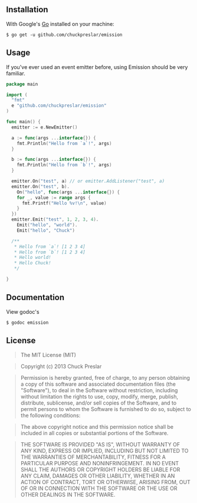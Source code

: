 ## Installation

With Google's [Go](http://www.golang.org) installed on your machine:

    $ go get -u github.com/chuckpreslar/emission

## Usage

If you've ever used an event emitter before, using Emission should be very familiar.

```go
package main

import (
  "fmt"
  e "github.com/chuckpreslar/emission"
)

func main() {
  emitter := e.NewEmitter()

  a := func(args ...interface{}) {
    fmt.Println("Hello from `a`!", args)
  }

  b := func(args ...interface{}) {
    fmt.Println("Hello from `b`!", args)
  }

  emitter.On("test", a) // or emitter.AddListener("test", a)
  emitter.On("test", b).
    On("hello", func(args ...interface{}) {
    for _, value := range args {
      fmt.Printf("Hello %v!\n", value)
    }
  })
  emitter.Emit("test", 1, 2, 3, 4).
    Emit("hello", "world").
    Emit("hello", "Chuck")

  /**
   * Hello from `a`! [1 2 3 4]
   * Hello from `b`! [1 2 3 4]
   * Hello world!
   * Hello Chuck!
   */

}

```

## Documentation

View godoc's

    $ godoc emission
    
## License

> The MIT License (MIT)

> Copyright (c) 2013 Chuck Preslar

> Permission is hereby granted, free of charge, to any person obtaining a copy
> of this software and associated documentation files (the "Software"), to deal
> in the Software without restriction, including without limitation the rights
> to use, copy, modify, merge, publish, distribute, sublicense, and/or sell
> copies of the Software, and to permit persons to whom the Software is
> furnished to do so, subject to the following conditions:

> The above copyright notice and this permission notice shall be included in
> all copies or substantial portions of the Software.

> THE SOFTWARE IS PROVIDED "AS IS", WITHOUT WARRANTY OF ANY KIND, EXPRESS OR
> IMPLIED, INCLUDING BUT NOT LIMITED TO THE WARRANTIES OF MERCHANTABILITY,
> FITNESS FOR A PARTICULAR PURPOSE AND NONINFRINGEMENT. IN NO EVENT SHALL THE
> AUTHORS OR COPYRIGHT HOLDERS BE LIABLE FOR ANY CLAIM, DAMAGES OR OTHER
> LIABILITY, WHETHER IN AN ACTION OF CONTRACT, TORT OR OTHERWISE, ARISING FROM,
> OUT OF OR IN CONNECTION WITH THE SOFTWARE OR THE USE OR OTHER DEALINGS IN
> THE SOFTWARE.

